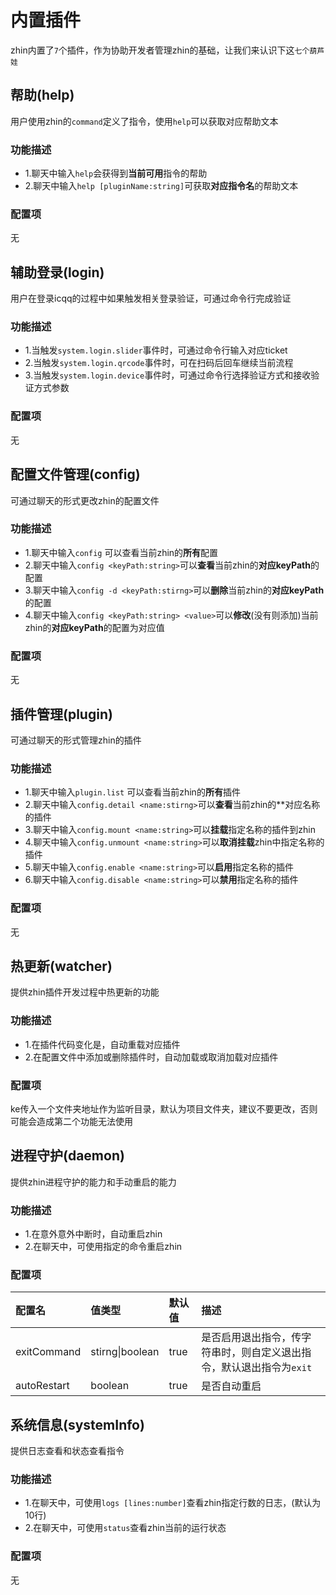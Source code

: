 # 内置插件
zhin内置了`7`个插件，作为协助开发者管理zhin的基础，让我们来认识下这`七个葫芦娃`
## 帮助(help)
用户使用zhin的`command`定义了指令，使用`help`可以获取对应帮助文本
### 功能描述
- 1.聊天中输入`help`会获得到**当前可用**指令的帮助
- 2.聊天中输入`help [pluginName:string]`可获取**对应指令名**的帮助文本
### 配置项
无
## 辅助登录(login)
用户在登录icqq的过程中如果触发相关登录验证，可通过命令行完成验证
### 功能描述
- 1.当触发`system.login.slider`事件时，可通过命令行输入对应ticket
- 2.当触发`system.login.qrcode`事件时，可在扫码后回车继续当前流程
- 3.当触发`system.login.device`事件时，可通过命令行选择验证方式和接收验证方式参数
### 配置项
无
## 配置文件管理(config)
可通过聊天的形式更改zhin的配置文件
### 功能描述
- 1.聊天中输入`config` 可以查看当前zhin的**所有**配置
- 2.聊天中输入`config <keyPath:string>`可以**查看**当前zhin的**对应keyPath**的配置
- 3.聊天中输入`config -d <keyPath:stirng>`可以**删除**当前zhin的**对应keyPath**的配置
- 4.聊天中输入`config <keyPath:string> <value>`可以**修改**(没有则添加)当前zhin的**对应keyPath**的配置为对应值
### 配置项
无
## 插件管理(plugin)
可通过聊天的形式管理zhin的插件
### 功能描述
- 1.聊天中输入`plugin.list` 可以查看当前zhin的**所有**插件
- 2.聊天中输入`config.detail <name:stirng>`可以**查看**当前zhin的**对应名称的插件
- 3.聊天中输入`config.mount <name:string>`可以**挂载**指定名称的插件到zhin
- 4.聊天中输入`config.unmount <name:string>`可以**取消挂载**zhin中指定名称的插件
- 5.聊天中输入`config.enable <name:string>`可以**启用**指定名称的插件
- 6.聊天中输入`config.disable <name:string>`可以**禁用**指定名称的插件
### 配置项
无
## 热更新(watcher)
提供zhin插件开发过程中热更新的功能
### 功能描述
- 1.在插件代码变化是，自动重载对应插件
- 2.在配置文件中添加或删除插件时，自动加载或取消加载对应插件
### 配置项
ke传入一个文件夹地址作为监听目录，默认为项目文件夹，建议不要更改，否则可能会造成第二个功能无法使用
## 进程守护(daemon)
提供zhin进程守护的能力和手动重启的能力
### 功能描述
- 1.在意外意外中断时，自动重启zhin
- 2.在聊天中，可使用指定的命令重启zhin
### 配置项
| 配置名 | 值类型 | 默认值 | 描述 |
|:---|:---|:---|:---|
| exitCommand|stirng&#124;boolean|true|是否启用退出指令，传字符串时，则自定义退出指令，默认退出指令为`exit`|
|autoRestart|boolean|true|是否自动重启|
## 系统信息(systemInfo)
提供日志查看和状态查看指令
### 功能描述
- 1.在聊天中，可使用`logs [lines:number]`查看zhin指定行数的日志，(默认为10行)
- 2.在聊天中，可使用`status`查看zhin当前的运行状态
### 配置项
无